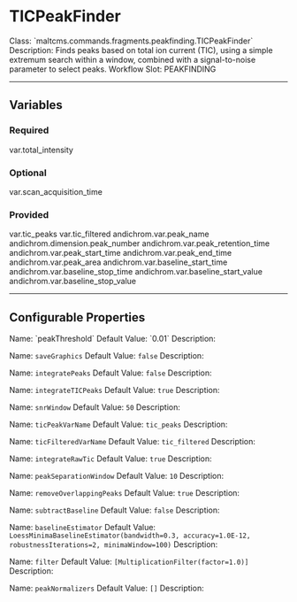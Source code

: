<h1>TICPeakFinder</h1>
Class: `maltcms.commands.fragments.peakfinding.TICPeakFinder`
Description: Finds peaks based on total ion current (TIC), using a simple extremum search within a window, combined with a signal-to-noise parameter to select peaks.
Workflow Slot: PEAKFINDING

---

<h2>Variables</h2>
<h3>Required</h3>
	var.total_intensity

<h3>Optional</h3>
	var.scan_acquisition_time

<h3>Provided</h3>
	var.tic_peaks
	var.tic_filtered
	andichrom.var.peak_name
	andichrom.dimension.peak_number
	andichrom.var.peak_retention_time
	andichrom.var.peak_start_time
	andichrom.var.peak_end_time
	andichrom.var.peak_area
	andichrom.var.baseline_start_time
	andichrom.var.baseline_stop_time
	andichrom.var.baseline_start_value
	andichrom.var.baseline_stop_value


---

<h2>Configurable Properties</h2>
Name: `peakThreshold`
Default Value: `0.01`
Description: 

Name: `saveGraphics`
Default Value: `false`
Description: 

Name: `integratePeaks`
Default Value: `false`
Description: 

Name: `integrateTICPeaks`
Default Value: `true`
Description: 

Name: `snrWindow`
Default Value: `50`
Description: 

Name: `ticPeakVarName`
Default Value: `tic_peaks`
Description: 

Name: `ticFilteredVarName`
Default Value: `tic_filtered`
Description: 

Name: `integrateRawTic`
Default Value: `true`
Description: 

Name: `peakSeparationWindow`
Default Value: `10`
Description: 

Name: `removeOverlappingPeaks`
Default Value: `true`
Description: 

Name: `subtractBaseline`
Default Value: `false`
Description: 

Name: `baselineEstimator`
Default Value: `LoessMinimaBaselineEstimator(bandwidth=0.3, accuracy=1.0E-12, robustnessIterations=2, minimaWindow=100)`
Description: 

Name: `filter`
Default Value: `[MultiplicationFilter(factor=1.0)]`
Description: 

Name: `peakNormalizers`
Default Value: `[]`
Description: 


